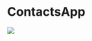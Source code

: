 # ContactsApp 
![](https://github.com/yaranci/UPSchool_HW/blob/main/HW4_ContactsApp/ContactsApp.gif)
